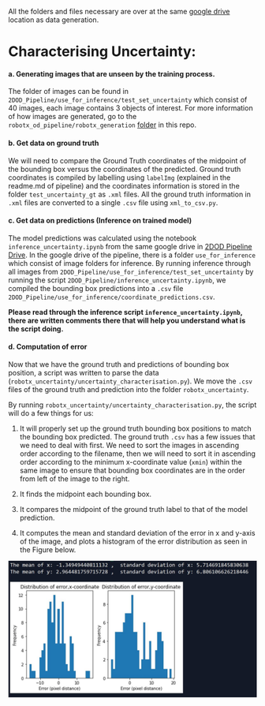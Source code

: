 All the folders and files necessary are over at the same [google drive](https://drive.google.com/drive/folders/170pHSGsm8GWRfVX1TI-WNVOIN56qY-HT) location as data generation.

# Characterising Uncertainty:

#### a. Generating images that are unseen by the training process.

The folder of images can be found in `2DOD_Pipeline/use_for_inference/test_set_uncertainty` which consist of 40 images, each image contains 3 objects of interest. For more information of how images are generated, go to the `robotx_od_pipeline/robotx_generation` [folder](https://github.com/timothylimyl/robotx_od_pipeline/tree/master/robotx_generation) in this repo.

#### b. Get data on ground truth 

We will need to compare the Ground Truth coordinates of the midpoint of the bounding box versus the coordinates of the predicted. Ground truth coordinates is compiled by labelling using `labelImg` (explained in the readme.md of pipeline) and the coordinates information is stored in the folder `test_uncertainty_gt` as `.xml` files. All the ground truth information in `.xml` files are converted to a single `.csv` file using `xml_to_csv.py`.   

#### c. Get data on predictions (Inference on trained model)

The model predictions was calculated using the notebook `inference_uncertainty.ipynb` from the same google drive in [2DOD Pipeline Drive](https://drive.google.com/drive/u/1/folders/1669iQFZg1kmxT-e_k6j4973mFD11Sb7v). In the google drive of the pipeline, there is a folder `use_for_inference` which consist of image folders for inference. By running inference through all images from `2DOD_Pipeline/use_for_inference/test_set_uncertainty` by running the script `2DOD_Pipeline/inference_uncertainty.ipynb`, we compiled the bounding box predictions into a `.csv` file `2DOD_Pipeline/use_for_inference/coordinate_predictions.csv`.

**Please read through the inference script `inference_uncertainty.ipynb`, there are written comments there that will help you understand what is the script doing.**


#### d. Computation of error

Now that we have the ground truth and predictions of bounding box position, a script was written to parse the data (`robotx_uncertainty/uncertainty_characterisation.py`).  We move the `.csv` files of the ground truth and prediction into the folder `robotx_uncertainty`.

By running `robotx_uncertainty/uncertainty_characterisation.py`, the script will do a few things for us:

   1. It will properly set up the ground truth bounding box positions to match the bounding box predicted. The ground truth `.csv` has a few issues that we need to deal with first. We need to sort the images in ascending order according to the filename, then we will need to sort it in ascending order according to the minimum x-coordinate value (`xmin`) within the same image to ensure that bounding box coordinates are in the order from left of the image to the right.
   
   2. It finds the midpoint each bounding box.
   
   3. It compares the midpoint of the ground truth label to that of the model prediction.
   
   4. It computes the mean and standard deviation of the error in x and y-axis of the image, and plots a histogram of the error distribution as seen in the Figure below.
   
 ![im2](uncertainty_code_output.JPG)
 
 
